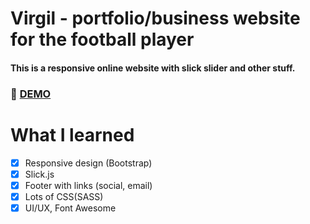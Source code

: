 # Virgil - portfolio/business website for the football player
#### This is a responsive online website with slick slider and other stuff.

### :rocket: [DEMO](https://virgil.netlify.com/)

# What I learned

 * [x] Responsive design (Bootstrap)
 * [x] Slick.js
 * [x] Footer with links (social, email)
 * [x] Lots of CSS(SASS) 
 * [x] UI/UX, Font Awesome
